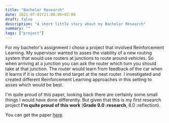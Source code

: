 ```yaml
---
title: "Bachelor Research"
date: 2021-07-01T21:08:00+02:00
draft: false
description: "A short little story about my Bachelor Research"
summary: ""
tags: ["project"]
---
```


For my bachelor's assignment I chose a project that involved Reinforcement Learning. My supervisor wanted to asses the viability of a new routing system that would use routers at junctions to route around vehicles. So when arriving at a junction you can ask the router which turn you should take at that junction. The router would learn from feedback of the car when it learns if it is closer to the end target at the next router. I investigated and created different Reinforcement Learning approaches in this setting to asses which would be best.

I'm quite proud of this paper, looking back there are certainly some small things I would have done differently. But given that this is my first research project **I'm quite proud of this work** (**Grade 9.0 :research**, 8.0 :reflection).

You can get the paper [here](http://essay.utwente.nl/86888/1/Meerhof_BA_EEMCS.pdf).